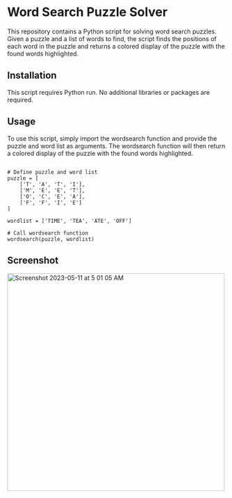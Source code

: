 # Word Search Puzzle Solver
This repository contains a Python script for solving word search puzzles. Given a puzzle and a list of words to find, the script finds the positions of each word in the puzzle and returns a colored display of the puzzle with the found words highlighted.

## Installation
This script requires Python run. No additional libraries or packages are required.

## Usage
To use this script, simply import the wordsearch function and provide the puzzle and word list as arguments. The wordsearch function will then return a colored display of the puzzle with the found words highlighted.

``` from wordsearch import wordsearch

# Define puzzle and word list
puzzle = [
    ['T', 'A', 'T', 'I'],
    ['M', 'E', 'E', 'T'],
    ['O', 'C', 'E', 'A'],
    ['F', 'F', 'I', 'E']
]

wordlist = ['TIME', 'TEA', 'ATE', 'OFF']

# Call wordsearch function
wordsearch(puzzle, wordlist)

```

## Screenshot
<img width="500" alt="Screenshot 2023-05-11 at 5 01 05 AM" src="https://github.com/ammansoomro/Word-Search-Puzzle-Solver/assets/63865428/408d38de-1d72-4501-9d25-e331fba3bdc2">
